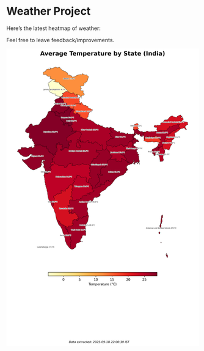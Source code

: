 # Weather Project

Here’s the latest heatmap of weather:

Feel free to leave feedback/improvements.

![India Heatmap](docs/assets/india_heatmap.png?v=CC33A8)
